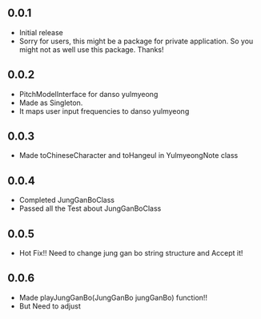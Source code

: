 ## 0.0.1
* Initial release
* Sorry for users, this might be a package for private application. So you might not as well use this package. Thanks!


## 0.0.2
* PitchModelInterface for danso yulmyeong
* Made as Singleton.
* It maps user input frequencies to danso yulmyeong

## 0.0.3
* Made toChineseCharacter and toHangeul in YulmyeongNote class


## 0.0.4
* Completed JungGanBoClass
* Passed all the Test about JungGanBoClass

## 0.0.5
* Hot Fix!! Need to change jung gan bo string structure and Accept it!

## 0.0.6
* Made playJungGanBo(JungGanBo jungGanBo) function!!
* But Need to adjust
